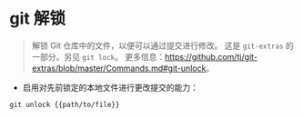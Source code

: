 # git 解锁

> 解锁 Git 仓库中的文件，以便可以通过提交进行修改。
> 这是 `git-extras` 的一部分。另见 `git lock`。
> 更多信息：<https://github.com/tj/git-extras/blob/master/Commands.md#git-unlock>。

- 启用对先前锁定的本地文件进行更改提交的能力：

`git unlock {{path/to/file}}`